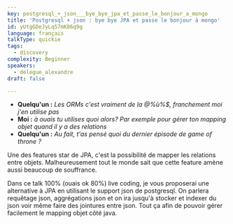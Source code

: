 ```yaml
---
key: postgresql_+_json___bye_bye_jpa_et_passe_le_bonjour_a_mongo
title: 'Postgresql + json : bye bye JPA et passe le bonjour à mongo'
id: yUtgGDeJyLq57mK86q9g
language: français
talkType: quickie
tags:
  - discovery
complexity: Beginner
speakers:
  - delegue_alexandre
draft: false

---
```


* **Quelqu'un :** *Les ORMs c'est vraiment de la @%ù%$, franchement moi j'en utilise pas*
* **Moi :** _à ouais tu utilises quoi alors? Par exemple pour gérer ton mapping objet quand il y a des relations_
* **Quelqu'un :** *Au fait, t'as pensé quoi du dernier épisode de game of throne ?*

Une des features star de JPA, c'est la possibilité de mapper les relations entre objets. Malheureusement tout le monde sait que cette feature amène aussi beaucoup de souffrance. 

Dans ce talk 100% (ouais ok 80%) live coding, je vous proposerai une alternative à JPA en utilisant le support json de postgresql. On parlera requêtage json, aggrégations json et on ira jusqu'à stocker et indexer du json voir même faire des jointures entre json. Tout ça afin de pouvoir gérer facilement le mapping objet côté java. 
